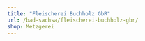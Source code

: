```yaml
---
title: "Fleischerei Buchholz GbR"
url: /bad-sachsa/fleischerei-buchholz-gbr/
shop: Metzgerei
---
```

